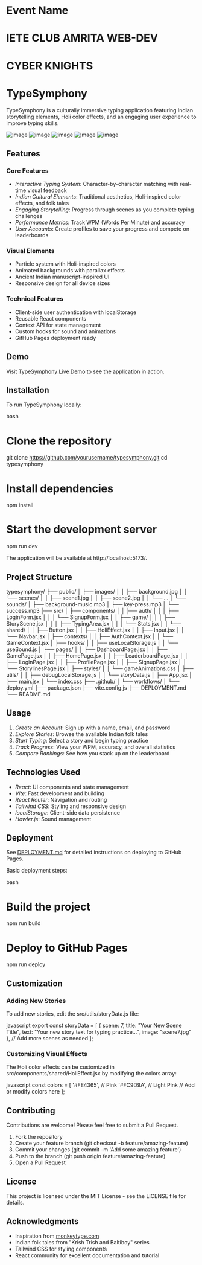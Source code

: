 # Event Name
# IETE CLUB AMRITA WEB-DEV
# CYBER KNIGHTS
# TypeSymphony

TypeSymphony is a culturally immersive typing application featuring Indian storytelling elements, Holi color effects, and an engaging user experience to improve typing skills.

![image](https://github.com/user-attachments/assets/31933539-52d7-4722-bbe9-4d7bdacf3b0e)
![image](https://github.com/user-attachments/assets/494e3fe4-c5f4-4ac8-a5f0-dc03724a36a1)
![image](https://github.com/user-attachments/assets/8a71df5f-97db-4082-aab6-940981535386)
![image](https://github.com/user-attachments/assets/9e2b9ddd-8fab-46d0-bfec-3d85152ea79c)
![image](https://github.com/user-attachments/assets/4763008b-9733-4e1b-8f5c-a68f57e4b749)






## Features

### Core Features
- *Interactive Typing System*: Character-by-character matching with real-time visual feedback
- *Indian Cultural Elements*: Traditional aesthetics, Holi-inspired color effects, and folk tales
- *Engaging Storytelling*: Progress through scenes as you complete typing challenges
- *Performance Metrics*: Track WPM (Words Per Minute) and accuracy
- *User Accounts*: Create profiles to save your progress and compete on leaderboards

### Visual Elements
- Particle system with Holi-inspired colors
- Animated backgrounds with parallax effects
- Ancient Indian manuscript-inspired UI
- Responsive design for all device sizes

### Technical Features
- Client-side user authentication with localStorage
- Reusable React components
- Context API for state management
- Custom hooks for sound and animations
- GitHub Pages deployment ready

## Demo

Visit [TypeSymphony Live Demo](https://yourusername.github.io/typesymphony) to see the application in action.

## Installation

To run TypeSymphony locally:

bash
# Clone the repository
git clone https://github.com/yourusername/typesymphony.git
cd typesymphony

# Install dependencies
npm install

# Start the development server
npm run dev


The application will be available at http://localhost:5173/.

## Project Structure


typesymphony/
├── public/
│   ├── images/
│   │   ├── background.jpg
│   │   └── scenes/
│   │       ├── scene1.jpg
│   │       ├── scene2.jpg
│   │       └── ...
│   └── sounds/
│       ├── background-music.mp3
│       ├── key-press.mp3
│       └── success.mp3
├── src/
│   ├── components/
│   │   ├── auth/
│   │   │   ├── LoginForm.jsx
│   │   │   └── SignupForm.jsx
│   │   ├── game/
│   │   │   ├── StoryScene.jsx
│   │   │   ├── TypingArea.jsx
│   │   │   └── Stats.jsx
│   │   └── shared/
│   │       ├── Button.jsx
│   │       ├── HoliEffect.jsx
│   │       ├── Input.jsx
│   │       └── Navbar.jsx
│   ├── contexts/
│   │   ├── AuthContext.jsx
│   │   └── GameContext.jsx
│   ├── hooks/
│   │   ├── useLocalStorage.js
│   │   └── useSound.js
│   ├── pages/
│   │   ├── DashboardPage.jsx
│   │   ├── GamePage.jsx
│   │   ├── HomePage.jsx
│   │   ├── LeaderboardPage.jsx
│   │   ├── LoginPage.jsx
│   │   ├── ProfilePage.jsx
│   │   ├── SignupPage.jsx
│   │   └── StorylinesPage.jsx
│   ├── styles/
│   │   └── gameAnimations.css
│   ├── utils/
│   │   ├── debugLocalStorage.js
│   │   └── storyData.js
│   ├── App.jsx
│   ├── main.jsx
│   └── index.css
├── .github/
│   └── workflows/
│       └── deploy.yml
├── package.json
├── vite.config.js
├── DEPLOYMENT.md
└── README.md


## Usage

1. *Create an Account*: Sign up with a name, email, and password
2. *Explore Stories*: Browse the available Indian folk tales
3. *Start Typing*: Select a story and begin typing practice
4. *Track Progress*: View your WPM, accuracy, and overall statistics
5. *Compare Rankings*: See how you stack up on the leaderboard

## Technologies Used

- *React*: UI components and state management
- *Vite*: Fast development and building
- *React Router*: Navigation and routing
- *Tailwind CSS*: Styling and responsive design
- *localStorage*: Client-side data persistence
- *Howler.js*: Sound management

## Deployment

See [DEPLOYMENT.md](DEPLOYMENT.md) for detailed instructions on deploying to GitHub Pages.

Basic deployment steps:

bash
# Build the project
npm run build

# Deploy to GitHub Pages
npm run deploy


## Customization

### Adding New Stories

To add new stories, edit the src/utils/storyData.js file:

javascript
export const storyData = [
  {
    scene: 7,
    title: "Your New Scene Title",
    text: "Your new story text for typing practice...",
    image: "scene7.jpg"
  },
  // Add more scenes as needed
];


### Customizing Visual Effects

The Holi color effects can be customized in src/components/shared/HoliEffect.jsx by modifying the colors array:

javascript
const colors = [
  '#FE4365', // Pink
  '#FC9D9A', // Light Pink
  // Add or modify colors here
];


## Contributing

Contributions are welcome! Please feel free to submit a Pull Request.

1. Fork the repository
2. Create your feature branch (git checkout -b feature/amazing-feature)
3. Commit your changes (git commit -m 'Add some amazing feature')
4. Push to the branch (git push origin feature/amazing-feature)
5. Open a Pull Request

## License

This project is licensed under the MIT License - see the LICENSE file for details.

## Acknowledgments

- Inspiration from [monkeytype.com](https://monkeytype.com/)
- Indian folk tales from "Krish Trish and Baltiboy" series
- Tailwind CSS for styling components
- React community for excellent documentation and tutorial
